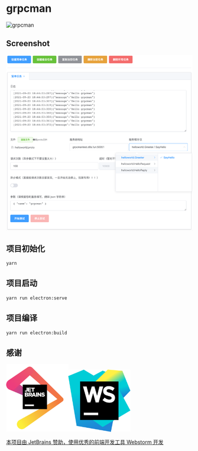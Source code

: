 # grpcman

![grpcman](https://socialify.git.ci/grpcman/grpcman/image?description=1&forks=1&issues=1&language=1&owner=1&pattern=Circuit%20Board&pulls=1&stargazers=1&theme=Dark)

## Screenshot

![screenshot](./img/grpcman.png)

## 项目初始化

```bash
yarn
```

## 项目启动

```bash
yarn run electron:serve
```

## 项目编译

```bash
yarn run electron:build
```

## 感谢

<img title="" src="./img/jetbrains.png" alt="jetbrains.png" width="168"><img title="" src="./img/webstorm.png" alt="webstorm.png" width="168">

[本项目由 JetBrains 赞助，使用优秀的前端开发工具 Webstorm 开发 ](https://www.jetbrains.com/?from=grpcman)
